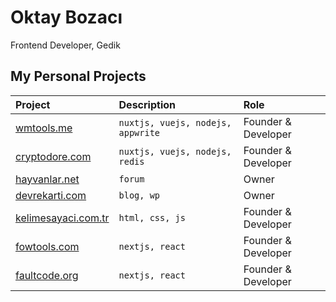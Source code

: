 
# Oktay Bozacı
Frontend Developer, Gedik

## My Personal Projects

| Project | Description | Role     |
| :---  |    :----   | :--- |
| [wmtools.me](https://wmtools.me) | `nuxtjs, vuejs, nodejs, appwrite` | Founder & Developer |
| [cryptodore.com](https://cryptodore.com) | `nuxtjs, vuejs, nodejs, redis` | Founder & Developer |
| [hayvanlar.net](https://hayvanlar.net)	|`forum`|Owner|
| [devrekarti.com](https://devrekarti.com) | `blog, wp` | Owner |
| [kelimesayaci.com.tr](https://kelimesayaci.com.tr) | `html, css, js` | Founder & Developer |
| [fowtools.com](https://fowtools.com) | `nextjs, react` | Founder & Developer |
| [faultcode.org](https://faultcode.org) | `nextjs, react` | Founder & Developer |
